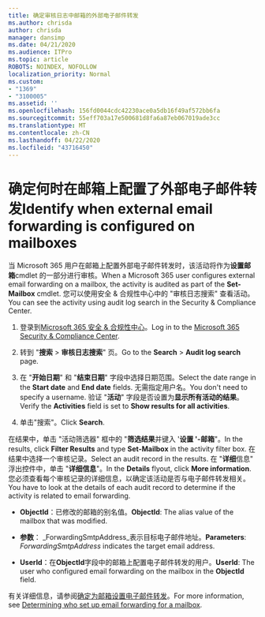 ```yaml
---
title: 确定审核日志中邮箱的外部电子邮件转发
ms.author: chrisda
author: chrisda
manager: dansimp
ms.date: 04/21/2020
ms.audience: ITPro
ms.topic: article
ROBOTS: NOINDEX, NOFOLLOW
localization_priority: Normal
ms.custom:
- "1369"
- "3100005"
ms.assetid: ''
ms.openlocfilehash: 156fd0044cdc42230ace0a5db16f49af572bb6fa
ms.sourcegitcommit: 55eff703a17e500681d8fa6a87eb067019ade3cc
ms.translationtype: MT
ms.contentlocale: zh-CN
ms.lasthandoff: 04/22/2020
ms.locfileid: "43716450"
---
```

# <a name="identify-when-external-email-forwarding-is-configured-on-mailboxes"></a><span data-ttu-id="41030-102">确定何时在邮箱上配置了外部电子邮件转发</span><span class="sxs-lookup"><span data-stu-id="41030-102">Identify when external email forwarding is configured on mailboxes</span></span>

<span data-ttu-id="41030-103">当 Microsoft 365 用户在邮箱上配置外部电子邮件转发时，该活动将作为**设置邮箱**cmdlet 的一部分进行审核。</span><span class="sxs-lookup"><span data-stu-id="41030-103">When a Microsoft 365 user configures external email forwarding on a mailbox, the activity is audited as part of the **Set-Mailbox** cmdlet.</span></span> <span data-ttu-id="41030-104">您可以使用安全 & 合规性中心中的 "审核日志搜索" 查看活动。</span><span class="sxs-lookup"><span data-stu-id="41030-104">You can see the activity using audit log search in the Security & Compliance Center.</span></span>

1. <span data-ttu-id="41030-105">登录到[Microsoft 365 安全 & 合规性中心](https://protection.office.com/)。</span><span class="sxs-lookup"><span data-stu-id="41030-105">Log in to the [Microsoft 365 Security & Compliance Center](https://protection.office.com/).</span></span>

2. <span data-ttu-id="41030-106">转到 "**搜索** > **审核日志搜索**" 页。</span><span class="sxs-lookup"><span data-stu-id="41030-106">Go to the **Search** > **Audit log search** page.</span></span>

3. <span data-ttu-id="41030-107">在 "**开始日期**" 和 "**结束日期**" 字段中选择日期范围。</span><span class="sxs-lookup"><span data-stu-id="41030-107">Select the date range in the **Start date** and **End date** fields.</span></span> <span data-ttu-id="41030-108">无需指定用户名。</span><span class="sxs-lookup"><span data-stu-id="41030-108">You don't need to specify a username.</span></span> <span data-ttu-id="41030-109">验证 "**活动**" 字段是否设置为**显示所有活动的结果**。</span><span class="sxs-lookup"><span data-stu-id="41030-109">Verify the **Activities** field is set to **Show results for all activities**.</span></span>

4. <span data-ttu-id="41030-110">单击"搜索"。</span><span class="sxs-lookup"><span data-stu-id="41030-110">Click **Search**.</span></span>

<span data-ttu-id="41030-111">在结果中，单击 "活动筛选器" 框中的 "**筛选结果**并键入 '**设置 '-邮箱**"。</span><span class="sxs-lookup"><span data-stu-id="41030-111">In the results, click **Filter Results** and type **Set-Mailbox** in the activity filter box.</span></span> <span data-ttu-id="41030-112">在结果中选择一个审核记录。</span><span class="sxs-lookup"><span data-stu-id="41030-112">Select an audit record in the results.</span></span> <span data-ttu-id="41030-113">在 "**详细**信息" 浮出控件中，单击 "**详细信息**"。</span><span class="sxs-lookup"><span data-stu-id="41030-113">In the **Details** flyout, click **More information**.</span></span> <span data-ttu-id="41030-114">您必须查看每个审核记录的详细信息，以确定该活动是否与电子邮件转发相关。</span><span class="sxs-lookup"><span data-stu-id="41030-114">You have to look at the details of each audit record to determine if the activity is related to email forwarding.</span></span>

- <span data-ttu-id="41030-115">**ObjectId**：已修改的邮箱的别名值。</span><span class="sxs-lookup"><span data-stu-id="41030-115">**ObjectId**: The alias value of the mailbox that was modified.</span></span>

- <span data-ttu-id="41030-116">**参数**： _ForwardingSmtpAddress_表示目标电子邮件地址。</span><span class="sxs-lookup"><span data-stu-id="41030-116">**Parameters**: _ForwardingSmtpAddress_ indicates the target email address.</span></span>

- <span data-ttu-id="41030-117">**UserId**：在**ObjectId**字段中的邮箱上配置电子邮件转发的用户。</span><span class="sxs-lookup"><span data-stu-id="41030-117">**UserId**: The user who configured email forwarding on the mailbox in the **ObjectId** field.</span></span>

<span data-ttu-id="41030-118">有关详细信息，请参阅[确定为邮箱设置电子邮件转发](https://docs.microsoft.com/office365/securitycompliance/auditing-troubleshooting-scenarios#determining-who-set-up-email-forwarding-for-a-mailbox)。</span><span class="sxs-lookup"><span data-stu-id="41030-118">For more information, see [Determining who set up email forwarding for a mailbox](https://docs.microsoft.com/office365/securitycompliance/auditing-troubleshooting-scenarios#determining-who-set-up-email-forwarding-for-a-mailbox).</span></span>
